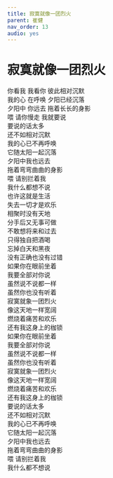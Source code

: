 ```yaml
---
title: 寂寞就像一团烈火
parent: 崔健
nav_order: 13
audio: yes
---
```


# 寂寞就像一团烈火

你看我 我看你 彼此相对沉默  
我的心 在呼唤 夕阳已经沉落  
夕阳中 你远去 拖着长长的身影  
喂 请你慢走 我就要说  
要说的话太多  
还不如相对沉默  
我的心已不再呼唤  
它随太阳一起沉落  
夕阳中我也远去  
拖着弯弯曲曲的身影  
喂 请别拦着我  
我什么都想不说  
也许这就是生活  
失去一切才是欢乐  
相聚时没有天地  
分手后又无事可做  
不敢想将来和过去  
只得独自把酒喝  
忘掉白天和黑夜  
没有正确也没有过错  
如果你在眼前坐着  
我要全部对你说  
虽然说不说都一样  
虽然你也没有听着  
寂寞就象一团烈火  
像这天地一样宽阔  
燃烧着痛苦和欢乐  
还有我这身上的枷锁  
如果你在眼前坐着  
我要全部对你说  
虽然说不说都一样  
虽然你也没有听着  
寂寞就象一团烈火  
像这天地一样宽阔  
燃烧着痛苦和欢乐  
还有我这身上的枷锁  
要说的话太多  
还不如相对沉默  
我的心已不再呼唤  
它随太阳一起沉落  
夕阳中我也远去  
拖着弯弯曲曲的身影  
喂 请别拦着我  
我什么都不想说